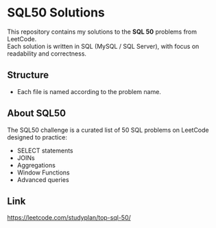 # SQL50 Solutions

This repository contains my solutions to the **SQL 50** problems from LeetCode.  
Each solution is written in SQL (MySQL / SQL Server), with focus on readability and correctness.

##  Structure
- Each file is named according to the problem name.

##  About SQL50
The SQL50 challenge is a curated list of 50 SQL problems on LeetCode designed to practice:
- SELECT statements
- JOINs
- Aggregations
- Window Functions
- Advanced queries
## Link
https://leetcode.com/studyplan/top-sql-50/

